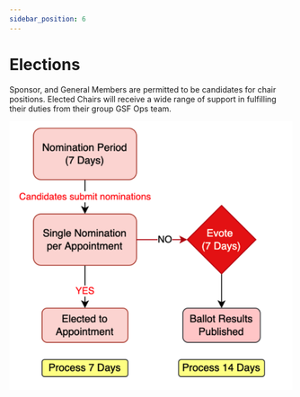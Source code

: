 ```yaml
---
sidebar_position: 6
---
```


# Elections

Sponsor, and General Members are permitted to be candidates for chair positions. Elected Chairs will receive a wide range of support in fulfilling their duties from their group GSF Ops team.  

![Elections Process](images/chair-elections-process.png)
